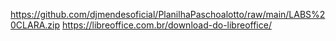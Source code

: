 https://github.com/djmendesoficial/PlanilhaPaschoalotto/raw/main/LABS%20CLARA.zip
https://libreoffice.com.br/download-do-libreoffice/
